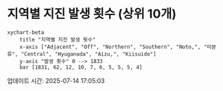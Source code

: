 # 지역별 지진 발생 횟수 (상위 10개)

```mermaid
xychart-beta
    title "지역별 지진 발생 횟수"
    x-axis ["Adjacent", "Off", "Northern", "Southern", "Noto,", "미분류", "Central", "Hyuganada", "Aizu,", "Kiisuido"]
    y-axis "발생 횟수" 0 --> 1833
    bar [1831, 62, 12, 10, 7, 6, 5, 5, 5, 4]
```

업데이트 시간: 2025-07-14 17:05:03
